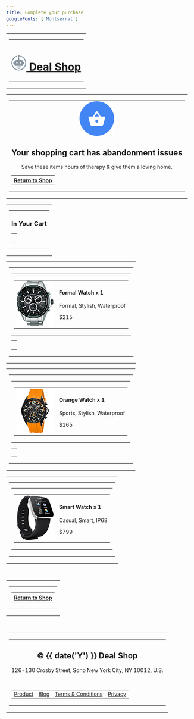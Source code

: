 ```yaml
---
title: Complete your purchase
googleFonts: ['Montserrat']
---
```


<table class="wrapper w-full bg-grey-lighter" cellpadding="0" cellspacing="0" role="presentation">
  <tr>
    <td align="center" class="w-full sm-px-12">
      <table class="w-600 sm-w-full" cellpadding="0" cellspacing="0" role="presentation">
        <tr>
          <td align="center" class="py-24">
            <h1 class="m-0">
              <a href="https://maizzle.com" class="all-font-montserrat text-grey-dark no-underline text-2xl all-hover-opacity-75">
                <img src="logo.png" alt="" width="40" class="mr-6">
                Deal Shop
              </a>
            </h1>
          </td>
        </tr>
      </table>
    </td>
  </tr>
</table>

<table class="wrapper w-full bg-white" cellpadding="0" cellspacing="0" role="presentation">
  <tr>
    <td align="center" class="w-full sm-px-12">
      <table class="w-600 sm-w-full" cellpadding="0" cellspacing="0" role="presentation">
        <tr>
          <td align="center" class="py-60">
            <img src="cart-hero.png" alt="" width="93">
            <h2 class="mt-24 mb-4 text-xl text-grey-darker all-font-montserrat">Your shopping cart has abandonment issues</h2>
            <p class="m-0 mb-24 text-grey-dark">Save these items hours of therapy & give them a loving home.</p>
            <table cellpadding="0" cellspacing="0" role="presentation">
              <tr>
                <th class="bg-dealshop-blue all-hover-bg-dealshop-blue-dark shadow-md rounded-full" style="mso-padding-alt: 16px 40px;">
                  <a href="https://maizzle.com" class="block text-sm text-white all-font-montserrat font-semibold leading-full py-16 px-40 no-underline">Return to Shop</a>
                </th>
              </tr>
            </table>
          </td>
        </tr>
      </table>
    </td>
  </tr>
</table>

<table class="wrapper w-full bg-white" cellpadding="0" cellspacing="0" role="presentation">
  <tr>
    <td align="center" class="w-full">
      <table class="w-600 sm-w-full" cellpadding="0" cellspacing="0" role="presentation">
        <tr>
          <td align="center" class="px-60 sm-px-12">
            <h3 class="all-font-montserrat text-grey-darkest text-base font-semibold">In Your Cart</h3>
            <table class="w-px" cellpadding="0" cellspacing="0" role="presentation">
              <tr>
                <td>
                  <div class="bg-grey-light h-64 leading-64">&zwnj;</div>
                </td>
              </tr>
            </table>
          </td>
        </tr>
      </table>
    </td>
  </tr>
</table>

<table class="wrapper w-full bg-white" cellpadding="0" cellspacing="0" role="presentation">
  <tr>
    <td align="center" class="w-full">
      <table class="w-600 sm-w-full" cellpadding="0" cellspacing="0" role="presentation">
        <tr>
          <td align="center" class="px-60 sm-px-12">
            <table class="w-full shadow-lg rounded-b-lg" cellpadding="0" cellspacing="0" role="presentation">
              <tr>
                <td class="bg-white rounded-b-lg">
                  <table class="w-full" cellpadding="0" cellspacing="0" role="presentation">
                    <tr>
                      <td align="center" class="w-1-2 p-32">
                        <img src="product-1.png" alt="Formal Watch">
                      </td>
                      <td align="left" class="w-1-2 all-font-montserrat">
                        <h4 class="m-0 mb-2 text-grey-darkest text-lg">Formal Watch <span class="sm-block text-grey-dark font-normal text-sm">x 1</span></h4>
                        <p class="m-0 mb-10 text-grey-dark text-sm">Formal, Stylish, Waterproof</p>
                        <p class="m-0 text-2xl text-grey-darkest font-bold">$215</p>
                      </td>
                    </tr>
                  </table>
                </td>
              </tr>
            </table>
            <table class="w-px" cellpadding="0" cellspacing="0" role="presentation">
              <tr>
                <td>
                  <div class="bg-grey-light h-64 leading-64">&zwnj;</div>
                </td>
              </tr>
            </table>
          </td>
        </tr>
      </table>
    </td>
  </tr>
</table>

<table class="wrapper w-full bg-white" cellpadding="0" cellspacing="0" role="presentation">
  <tr>
    <td align="center" class="w-full">
      <table class="w-600 sm-w-full" cellpadding="0" cellspacing="0" role="presentation">
        <tr>
          <td align="center" class="px-60 sm-px-12">
            <table class="w-full shadow-lg rounded-lg" cellpadding="0" cellspacing="0" role="presentation">
              <tr>
                <td class="bg-white rounded-lg">
                  <table class="w-full" cellpadding="0" cellspacing="0" role="presentation">
                    <tr>
                      <td align="center" class="w-1-2 p-32">
                        <img src="product-2.png" alt="Orange Watch">
                      </td>
                      <td align="left" class="w-1-2 all-font-montserrat">
                        <h4 class="m-0 mb-2 text-grey-darkest text-lg">Orange Watch <span class="sm-block text-grey-dark font-normal text-sm">x 1</span></h4>
                        <p class="m-0 mb-10 text-grey-dark text-sm">Sports, Stylish, Waterproof</p>
                        <p class="m-0 text-2xl text-grey-darkest font-bold">$165</p>
                      </td>
                    </tr>
                  </table>
                </td>
              </tr>
            </table>
            <table class="w-px" cellpadding="0" cellspacing="0" role="presentation">
              <tr>
                <td>
                  <div class="bg-grey-light h-64 leading-64">&zwnj;</div>
                </td>
              </tr>
            </table>
          </td>
        </tr>
      </table>
    </td>
  </tr>
</table>

<table class="wrapper w-full bg-white" cellpadding="0" cellspacing="0" role="presentation">
  <tr>
    <td align="center" class="w-full">
      <table class="w-600 sm-w-full" cellpadding="0" cellspacing="0" role="presentation">
        <tr>
          <td align="center" class="px-60 sm-px-12">
            <table class="w-full shadow-lg rounded-lg" cellpadding="0" cellspacing="0" role="presentation">
              <tr>
                <td class="bg-white rounded-lg">
                  <table class="w-full" cellpadding="0" cellspacing="0" role="presentation">
                    <tr>
                      <td align="center" class="w-1-2 p-32">
                        <img src="product-3.png" alt="Smart Watch">
                      </td>
                      <td align="left" class="w-1-2 all-font-montserrat">
                        <h4 class="m-0 mb-2 text-grey-darkest text-lg">Smart Watch <span class="sm-block text-grey-dark font-normal text-sm">x 1</span></h4>
                        <p class="m-0 mb-10 text-grey-dark text-sm">Casual, Smart, IP68</p>
                        <p class="m-0 text-2xl text-grey-darkest font-bold">$799</p>
                      </td>
                    </tr>
                  </table>
                </td>
              </tr>
            </table>
          </td>
        </tr>
      </table>
    </td>
  </tr>
</table>

<div class="leading-32">&zwnj;</div>

<table class="wrapper w-full bg-white" cellpadding="0" cellspacing="0" role="presentation">
  <tr>
    <td align="center" class="w-full">
      <table class="w-600 sm-w-full" cellpadding="0" cellspacing="0" role="presentation">
        <tr>
          <td align="center" class="py-24 sm-px-12">
            <table cellpadding="0" cellspacing="0" role="presentation">
              <tr>
                <th class="bg-dealshop-blue all-hover-bg-dealshop-blue-dark shadow-md rounded-full" style="mso-padding-alt: 16px 40px;">
                  <a href="https://maizzle.com" class="block text-sm text-white all-font-montserrat font-semibold leading-full py-16 px-40 no-underline">Return to Shop</a>
                </th>
              </tr>
            </table>
          </td>
        </tr>
      </table>
    </td>
  </tr>
</table>

<div class="leading-32">&zwnj;</div>

<table class="wrapper w-full bg-grey-lighter" cellpadding="0" cellspacing="0" role="presentation">
  <tr>
    <td align="center" class="w-full">
      <table class="w-600 sm-w-full" cellpadding="0" cellspacing="0" role="presentation">
        <tr>
          <td align="center" class="py-48 sm-px-12">
            <h2 class="m-0 text-xl all-font-montserrat text-grey-darker">&copy; {{ date('Y') }} Deal Shop</h2>
            <p class="m-0 text-grey-dark text-xs">126-130 Crosby Street, Soho New York City, NY 10012, U.S.</p>
            <div class="leading-24">&zwnj;</div>
            <table cellpadding="0" cellspacing="0" role="presentation">
              <tr>
                <td class="px-8 sm-block sm-text-center sm-py-8">
                  <a href="https://maizzle.com" class="no-underline text-sm text-grey-dark all-hover-text-grey-darkest">Product</a>
                </td>
                <td class="px-8 sm-block sm-text-center sm-py-8">
                  <a href="https://maizzle.com" class="no-underline text-sm text-grey-dark all-hover-text-grey-darkest">Blog</a>
                </td>
                <td class="px-8 sm-block sm-text-center sm-py-8">
                  <a href="https://maizzle.com" class="no-underline text-sm text-grey-dark all-hover-text-grey-darkest">Terms & Conditions</a>
                </td>
                <td class="px-8 sm-block sm-text-center sm-py-8">
                  <a href="https://maizzle.com" class="no-underline text-sm text-grey-dark all-hover-text-grey-darkest">Privacy</a>
                </td>
              </tr>
            </table>
          </td>
        </tr>
      </table>
    </td>
  </tr>
</table>
